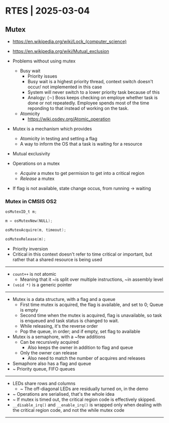 # RTES | 2025-03-04

## Mutex

- <https://en.wikipedia.org/wiki/Lock_(computer_science)>
- <https://en.wikipedia.org/wiki/Mutual_exclusion>

- Problems without using mutex
  - Busy wait
    - Priority issues
    - Busy wait is a highest priority thread, context switch doesn't occur/ not implemented in this case
    - System will never switch to a lower priority task because of this
    - Analogy: ($\sim$) Boss keeps checking on employe whether task is done or not repeatedly. Employee spends most of the time reponding to that instead of working on the task.
  - Atomicity
    - <https://wiki.osdev.org/Atomic_operation>
- Mutex is a mechanism which provides
  - Atomicity in testing and setting a flag
  - A way to inform the OS that a task is waiting for a resource
- Mutual exclusivity
- Operations on a mutex
  - *Acquire* a mutex to get permision to get into a critical region
  - *Release* a mutex
- If flag is not available, state change occus, from running $\to$ waiting

### Mutex in CMSIS OS2

```C
osMutexID_t m;

m = osMutexNew(NULL);

osMutexAcquire(m, timeout);

osMutexRelease(m);
```

- Priority inversion
- Critical in this context doesn't refer to time critical or important, but rather that a shared resource is being used

---

- `count++` is not atomic
  - Meaning that it ~is split over multiple instructions, ~in assembly level
- `(void *)` is a generic pointer

---

- Mutex is a data structure, with a flag and a queue
  - First time mutex is acquired, the flag is available, and set to 0; Queue is empty
  - Second time when the mutex is acquired, flag is unavailable, so task is enqueued and task status is changed to wait.
  - While releasing, it's the reverse order
  - Pop the queue, in order; and if empty, set flag to available
- Mutex is a semaphore, with a ~few additions
  - Can be recursively acquired
    - Also keeps the owner in addition to flag and queue
  - Only the owner can release
    - Also need to match the number of acquires and releases
- Semaphore also has a flag and queue
- ~ Priority queue, FIFO queues

---

- LEDs share rows and columns
  - ~ The off-diagonal LEDs are residually turned on, in the demo
- ~ Operations are serialised, that's the whole idea
- ~ If mutex is timed out, the critical region code is effectively skipped.
- `__disable_irq()` and `__enable_irq()` is wrapped only when dealing with the critical region code, and not the while mutex code

---


